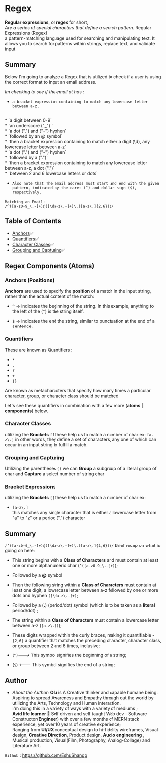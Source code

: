 # Regex

**Regular expressions**, or **regex** for short,<br/> _Are a series of special characters that define a search pattern_.
Regular Expressions (Regex) <br/> a pattern-matching language used for searching and manipulating text. It allows you to search for patterns within strings, replace text, and validate input

## Summary

Below I'm going to analyze a Regex that is utilized to check if a user is using the correct format to input an email address.



_Im checking to see if the email at has :_ 
<br/> 
* `a bracket expression containing to match any lowercase letter between a-z,`
<br/> 
* `a digit between 0-9`
<br/> 
* `an underscore ("_") `
<br/> 
* `a dot (".") and ("-") hyphen`
<br/> 
* `followed by an @ symbol`
<br/>
* `then a bracket expression containing to match either a digit (\d), any lowercase letter between a-z`
<br/>
* `a dot (".") and ("-") hyphen`
<br/> 
* `followed by a  (".")`
<br/> 
* `then a bracket expression containing to match any lowercase letter between a-z, a dot (".")`
<br/>
* `between 2 and 6 lowercase letters or dots`

 * `Also note that The email address must start and end with the given pattern, indicated by the caret (^) and dollar sign ($), respectively.`

 `Matching an Email` : <br/> `/^([a-z0-9_\.-]+)@([\da-z\.-]+)\.([a-z\.]{2,6})$/`<br/>

## Table of Contents

- [Anchors](#anchors)✅
- [Quantifiers](#quantifiers)✅
- [Character Classes](#character-classes)✅
- [Grouping and Capturing](#grouping-and-capturing)✅

## Regex Components (**Atoms**)

### Anchors (Positions)

**Anchors** are used to specify the **position** of a match in the input string, rather than the actual content of the match: <br />

- `^` -> indicates the beginning of the string. In this example, anything to the left of the (`^`) is the string itself. <br />


- `$` -> indicates the end the string, similar to punctuation at the end of a sentence.

### Quantifiers

These are known as Quantifiers : <br />

- `*` 
- `.`
- `?` 
- `+` 
- `{}` 
  <br />

Are known as metacharacters that specify how many times a particular character, group, or character class should be matched


Let's see these quantifiers in combination with a few more (**atoms** | **components**) below.

### Character Classes

utilizing the **Brackets** `[]` these help us to match a number of char ex: `[a-z\.]`
in other words, they define a set of characters, any one of which can occur in an input string to fulfill a match.

### Grouping and Capturing

Utilizing the parentheses `()` we can **Group** a subgroup of a literal group of char and **Capture** a select number of string char

### Bracket Expressions

utilizing the **Brackets** `[]` these help us to match a number of char ex: <br />
- `[a-z\.]` 
<br/>this matches any single character that is either a lowercase letter from "a" to "z" or a period (".") character



## Summary

`/^([a-z0-9_\.-]+)@([\da-z\.-]+)\.([a-z\.]{2,6})$/`
Brief recap on what is going on here:

- This string begins with a **Class of Characters** and must contain at least one or more alphanumeric char (`^([a-z0-9_\.-]+)`);

- Followed by a **@** symbol
- Then the following string within a **Class of Characters** must contain at least one digit, a lowercase letter between a-z followed by one or more dots and hyphen `([\da-z\.-]+)`;

- Followed by a (**\.**) (period/dot) symbol (which is to be taken as a **literal** period/dot) ;
- The string within a **Class of Characters** must contain a lowercase letter between a-z (`[a-z\.])`);

- These digits wrapped within the curly braces, making it quantifiable - `{2,6}` a quantifier that matches the preceding character, character class, or group between 2 and 6 times, inclusive;

- (`^`)---> This symbol signifies the beginning of a string;

- (`$`) <--- This symbol signifies the end of a string;

## Author

- _About the Author:_ **Olu** is A Creative thinker and capable humane being.
Aspiring to spread Awareness and Empathy through out the world by utilizing the Arts, Technology and Human interaction. <br />I'm doing this in a variety of ways with a variety of mediums ; <br/> 
 **Avid life learner 🧠** Self driven and self taught Web dev - Software Constructor(**Engineer**) with over a few months of MERN stack experience, yet over 10 years of creative experience; 
 <br/>Ranging from **UI/UX** conceptual design to hi-fidelity wireframes, Visual design, **Creative Direction**, Product design, **Audio engineering** , Musical production, Visual(Film, Photography, Analog-Collage) and Literature Art. <br/>



`Github` : https://github.com/EshuShango


